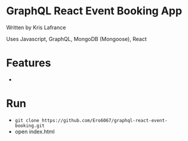 # GraphQL React Event Booking App

Written by Kris Lafrance

Uses Javascript, GraphQL, MongoDB (Mongoose), React

# Features

-

# Run

- `git clone https://github.com/Ero6067/graphql-react-event-booking.git`
- open index.html
